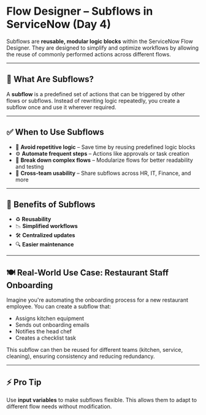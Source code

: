 # Flow Designer – Subflows in ServiceNow (Day 4)

Subflows are **reusable, modular logic blocks** within the ServiceNow Flow Designer. They are designed to simplify and optimize workflows by allowing the reuse of commonly performed actions across different flows.

---

## 📌 What Are Subflows?

A **subflow** is a predefined set of actions that can be triggered by other flows or subflows. Instead of rewriting logic repeatedly, you create a subflow once and use it wherever required.

---

## ✅ When to Use Subflows

- 🔁 **Avoid repetitive logic** – Save time by reusing predefined logic blocks  
- ⚙️ **Automate frequent steps** – Actions like approvals or task creation  
- 🧩 **Break down complex flows** – Modularize flows for better readability and testing  
- 🧵 **Cross-team usability** – Share subflows across HR, IT, Finance, and more

---

## 🌟 Benefits of Subflows

- ♻️ **Reusability**  
- 📉 **Simplified workflows**  
- 🛠️ **Centralized updates**  
- 🔍 **Easier maintenance**

---

## 🍽️ Real-World Use Case: Restaurant Staff Onboarding

Imagine you're automating the onboarding process for a new restaurant employee. You can create a subflow that:

- Assigns kitchen equipment  
- Sends out onboarding emails  
- Notifies the head chef  
- Creates a checklist task  

This subflow can then be reused for different teams (kitchen, service, cleaning), ensuring consistency and reducing redundancy.

---

## ⚡ Pro Tip

Use **input variables** to make subflows flexible. This allows them to adapt to different flow needs without modification.
